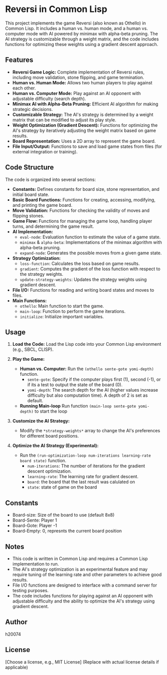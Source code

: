 # Reversi in Common Lisp

This project implements the game Reversi (also known as Othello) in Common Lisp. It includes a human vs. human mode, and a human vs. computer mode with AI powered by minimax with alpha-beta pruning. The AI strategy is customizable through a weight matrix, and the code includes functions for optimizing these weights using a gradient descent approach.

## Features

*   **Reversi Game Logic:** Complete implementation of Reversi rules, including move validation, stone flipping, and game termination.
*   **Human vs. Human Mode:** Allows two human players to play against each other.
*   **Human vs. Computer Mode:** Play against an AI opponent with adjustable difficulty (search depth).
*   **Minimax AI with Alpha-Beta Pruning:** Efficient AI algorithm for making strategic decisions.
*   **Customizable Strategy:** The AI's strategy is determined by a weight matrix that can be modified to adjust its play style.
*   **Weight Optimization (Gradient Descent):** Functions for optimizing the AI's strategy by iteratively adjusting the weight matrix based on game results.
*   **Board Representation:** Uses a 2D array to represent the game board.
*   **File Input/Output:** Functions to save and load game states from files (for external integration or training).

## Code Structure

The code is organized into several sections:

*   **Constants:** Defines constants for board size, stone representation, and initial board state.
*   **Basic Board Functions:** Functions for creating, accessing, modifying, and printing the game board.
*   **Move Validation:** Functions for checking the validity of moves and flipping stones.
*   **Game Flow:** Functions for managing the game loop, handling player turns, and determining the game result.
*   **AI Implementation:**
    *   `eval-node`: Evaluation function to estimate the value of a game state.
    *   `minimax` & `alpha-beta`: Implementations of the minimax algorithm with alpha-beta pruning.
    *   `expand-node`: Generates the possible moves from a given game state.
*   **Strategy Optimization:**
    *   `loss-function`: Calculates the loss based on game results.
    *   `gradient`: Computes the gradient of the loss function with respect to the strategy weights.
    *   `update-strategy-weights`: Updates the strategy weights using gradient descent.
*   **File I/O:** Functions for reading and writing board states and moves to files.
*   **Main Functions:**
    *   `othello`:  Main function to start the game.
    *   `main-loop`: Function to perform the game iterations.
    *   `initialize`: Initialize important variables.

## Usage

1.  **Load the Code:** Load the Lisp code into your Common Lisp environment (e.g., SBCL, CLISP).

2.  **Play the Game:**

    *   **Human vs. Computer:** Run the `(othello sente-gote yomi-depth)` function.
        *   `sente-gote`:  Specify if the computer plays first (1), second (-1), or if its a test to output the state of the board (0).
        *   `yomi-depth`:  The search depth for the AI (higher values increase difficulty but also computation time). A depth of 2 is set as default.
    *   **Running Main-loop** Run function `(main-loop sente-gote yomi-depth)` to start the loop

3.  **Customize the AI Strategy:**

    *   Modify the `*strategy-weights*` array to change the AI's preferences for different board positions.

4.  **Optimize the AI Strategy (Experimental):**

    *   Run the `(run-optimization-loop num-iterations learning-rate board state)` function.
        *   `num-iterations`: The number of iterations for the gradient descent optimization.
        *   `learning-rate`: The learning rate for gradient descent.
        *   `board`: the board that the last result was calulated on
        *   `state`: state of game on the board

## Constants
* Board-size: Size of the board to use (default 8x8)
* Board-Sente: Player 1
* Board-Gote: Player -1
* Board-Empty: 0, represnts the current board position

## Notes

*   This code is written in Common Lisp and requires a Common Lisp implementation to run.
*   The AI's strategy optimization is an experimental feature and may require tuning of the learning rate and other parameters to achieve good results.
*   File I/O functions are designed to interface with a command server for testing purposes.
*   The code includes functions for playing against an AI opponent with adjustable difficulty and the ability to optimize the AI's strategy using gradient descent.

## Author
h20074

## License

[Choose a license, e.g., MIT License] (Replace with actual license details if applicable)